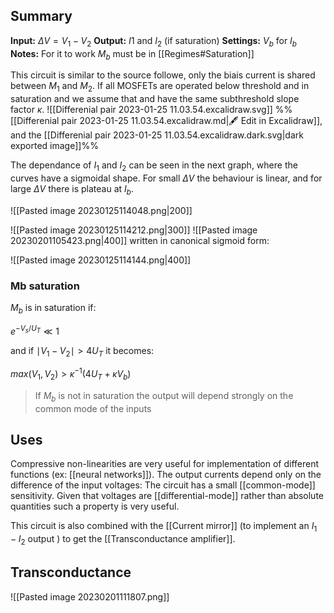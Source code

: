 ## Summary

**Input:** $\Delta V =V_{1}-V_{2}$
**Output:** $I1$ and $I_{2}$ (if saturation)
**Settings:** $V_{b}$ for $I_{b}$
**Notes:** For it to work $M_{b}$ must be in [[Regimes#Saturation]]


This circuit is similar to the source followe, only the biais current is shared between $M_{1}$ and $M_{2}$. If all MOSFETs are operated below threshold and in saturation and we assume that and have the same subthreshold slope factor $\kappa$.
![[Differenial pair 2023-01-25 11.03.54.excalidraw.svg]]
%%[[Differenial pair 2023-01-25 11.03.54.excalidraw.md|🖋 Edit in Excalidraw]], and the [[Differenial pair 2023-01-25 11.03.54.excalidraw.dark.svg|dark exported image]]%%


The dependance of $I_{1}$ and $I_{2}$ can be seen in the next graph, where the curves have a sigmoidal shape. For small $\Delta V$ the behaviour is linear, and for large $\Delta V$ there is plateau at $I_{b}$.

![[Pasted image 20230125114048.png|200]]

![[Pasted image 20230125114212.png|300]]
![[Pasted image 20230201105423.png|400]]
written in canonical sigmoid form:

![[Pasted image 20230125114144.png|400]]

### Mb saturation
$M_{b}$ is in saturation if:

$e^{-V_{s}/U_{T}}\ll 1$

and if $\mid V_{1}-V_{2}\mid > 4U_{T}$ it becomes:

$max(V_{1},V_{2})>\kappa^{-1}(4U_{T}+\kappa V_{b})$



>If $M_{b}$ is not in saturation the output will depend strongly on the common mode of the inputs



## Uses
Compressive non-linearities are very useful for implementation of different functions (ex: [[neural networks]]). The output currents depend only on the difference of the input voltages: The circuit has a small [[common-mode]] sensitivity. Given that voltages are [[differential-mode]] rather than absolute quantities such a property is very useful.

This circuit is also combined with the [[Current mirror]] (to implement an $I_{1}-I_{2}$ output ) to get the [[Transconductance amplifier]].

## Transconductance

![[Pasted image 20230201111807.png]]